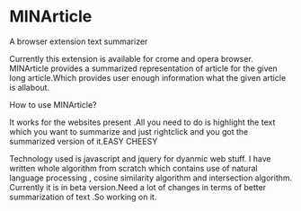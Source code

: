 # MINArticle
A browser extension text summarizer

Currently this extension is available for crome and opera browser.
MINArticle provides a summarized representation of article for the given long article.Which provides user enough information what the given article is allabout.

How to use MINArticle?

It works for the websites present .All you need to do is highlight the text which you want to summarize and just rightclick and you got the summarized version of it.EASY CHEESY


Technology used is javascript and jquery for dyanmic web stuff.
I have written whole algorithm from scratch which contains use of natural language processing , cosine similarity algorithm and intersection algorithm.
Currently it is in beta version.Need a lot of changes in terms of better summarization of text .So working on it.
